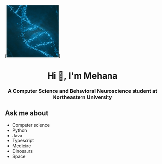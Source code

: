 [<img src="https://raw.githubusercontent.com/mehanana/mehanana/master/Hi! (1).gif" alt="👋 Hi there! I'm (Mehana(111| Nagarur))" title="👋 Hi there! I'm (Mehana(111| Nagarur)"/>]

<h1 align="center">Hi 👋, I'm Mehana</h1>
<h3 align="center">A Computer Science and Behavioral Neuroscience student at Northeastern University</h3>

## Ask me about
- Computer science
- Python
- Java
- Typescript
- Medicine
- Dinosaurs
- Space
<!--
**mehanana/mehanana** is a ✨ _special_ ✨ repository because its `README.md` (this file) appears on your GitHub profile.

Here are some ideas to get you started:

- 🔭 I’m currently working on ...
- 🌱 I’m currently learning Racket
- 👯 I’m looking to collaborate on ...
- 🤔 I’m looking for help with ...
- 💬 Ask me about computer science, medicine, dinosaurs, and space!
- 📫 How to reach me: mehana.nagarur@gmail.com
- 😄 Pronouns: She/her
- ⚡ Fun fact: ...
-->
